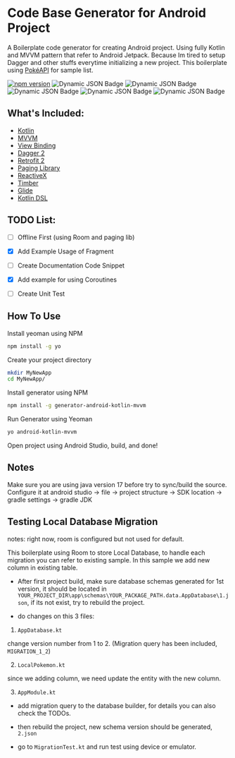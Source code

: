 # Code Base Generator for Android Project

A Boilerplate code generator for creating Android project. Using fully Kotlin and MVVM pattern that refer to Android Jetpack. Because Im tired to setup Dagger and other stuffs everytime initializing a new project. This boilerplate using [PokéAPI](https://pokeapi.co/) for sample list.

[![npm version](https://badge.fury.io/js/generator-android-kotlin-mvvm.svg)](https://badge.fury.io/js/generator-android-kotlin-mvvm)
![Dynamic JSON Badge](https://img.shields.io/badge/dynamic/json?url=https%3A%2F%2Fraw.githubusercontent.com%2Fdekzitfz%2Fgenerator-code-base-android%2Fmaster%2Finfo.json&query=%24.minAndroidSDK&label=minimum%20SDK)
![Dynamic JSON Badge](https://img.shields.io/badge/dynamic/json?url=https%3A%2F%2Fraw.githubusercontent.com%2Fdekzitfz%2Fgenerator-code-base-android%2Fmaster%2Finfo.json&query=%24.targetAndroidSDK&label=target%20SDK)
![Dynamic JSON Badge](https://img.shields.io/badge/dynamic/json?url=https%3A%2F%2Fraw.githubusercontent.com%2Fdekzitfz%2Fgenerator-code-base-android%2Fmaster%2Finfo.json&query=%24.kotlin&label=Kotlin%20Version)
![Dynamic JSON Badge](https://img.shields.io/badge/dynamic/json?url=https%3A%2F%2Fraw.githubusercontent.com%2Fdekzitfz%2Fgenerator-code-base-android%2Fmaster%2Finfo.json&query=%24.agp&label=Android%20Gradle%20Plugin)
![Dynamic JSON Badge](https://img.shields.io/badge/dynamic/json?url=https%3A%2F%2Fraw.githubusercontent.com%2Fdekzitfz%2Fgenerator-code-base-android%2Fmaster%2Finfo.json&query=%24.yeoman&label=Yeoman%20Version)



## What's Included:

- [Kotlin](https://kotlinlang.org/)
- [MVVM](https://en.wikipedia.org/wiki/Model%E2%80%93view%E2%80%93viewmodel)
- [View Binding](https://developer.android.com/topic/libraries/view-binding)
- [Dagger 2](https://github.com/google/dagger)
- [Retrofit 2](https://github.com/square/retrofit)
- [Paging Library](https://developer.android.com/topic/libraries/architecture/paging)
- [ReactiveX](https://github.com/ReactiveX/RxAndroid)
- [Timber](https://github.com/JakeWharton/timber)
- [Glide](https://github.com/bumptech/glide)
- [Kotlin DSL](https://android-developers.googleblog.com/2023/04/kotlin-dsl-is-now-default-for-new-gradle-builds.html)


## TODO List:

- [ ] Offline First (using Room and paging lib)
- [x] Add Example Usage of Fragment
- [ ] Create Documentation Code Snippet
- [x] Add example for using Coroutines
- [ ] Create Unit Test


## How To Use

Install yeoman using NPM

```bash
npm install -g yo
```

Create your project directory

```bash
mkdir MyNewApp
cd MyNewApp/
```

Install generator using NPM

```bash
npm install -g generator-android-kotlin-mvvm
```

Run Generator using Yeoman

```bash
yo android-kotlin-mvvm
```

Open project using Android Studio, build, and done!

## Notes

Make sure you are using java version 17 before try to sync/build the source. Configure it at android studio -> file -> project structure -> SDK location -> gradle settings -> gradle JDK

## Testing Local Database Migration

notes: right now, room is configured but not used for default.

This boilerplate using Room to store Local Database, to handle each migration you can refer to existing sample. In this sample we add new column in existing table.

- After first project build, make sure database schemas generated for 1st version, it should be located in ```YOUR_PROJECT_DIR\app\schemas\YOUR_PACKAGE_PATH.data.AppDatabase\1.json```, if its not exist, try to rebuild the project.

- do changes on this 3 files:

1. ```AppDatabase.kt```

change version number from 1 to 2. (Migration query has been included, ```MIGRATION_1_2```)

2. ```LocalPokemon.kt```

since we adding column, we need update the entity with the new column.

3. ```AppModule.kt```

- add migration query to the database builder, for details you can also check the TODOs.

- then rebuild the project, new schema version should be generated, ```2.json```

- go to ```MigrationTest.kt``` and run test using device or emulator.